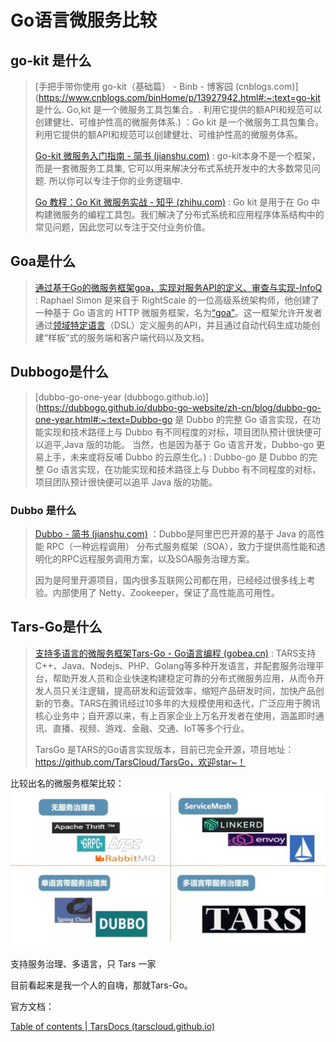 # Go语言微服务比较

## go-kit 是什么

> [手把手带你使用 go-kit（基础篇） - Binb - 博客园 (cnblogs.com)](https://www.cnblogs.com/binHome/p/13927942.html#:~:text=go-kit 是什么. Go,kit 是一个微服务工具包集合。. 利用它提供的额API和规范可以创建健壮、可维护性高的微服务体系.) ：Go kit 是一个微服务工具包集合。利用它提供的额API和规范可以创建健壮、可维护性高的微服务体系。
>
> [Go-kit 微服务入门指南 - 简书 (jianshu.com)](https://www.jianshu.com/p/cffe039fa060) : go-kit本身不是一个框架，而是一套微服务工具集, 它可以用来解决分布式系统开发中的大多数常见问题. 所以你可以专注于你的业务逻辑中.
>
> [Go 教程：Go Kit 微服务实战 - 知乎 (zhihu.com)](https://zhuanlan.zhihu.com/p/100226931?utm_source=wechat_session) : Go kit 是用于在 Go 中构建微服务的编程工具包。我们解决了分布式系统和应用程序体系结构中的常见问题，因此您可以专注于交付业务价值。



## Goa是什么

> [通过基于Go的微服务框架goa，实现对服务API的定义、审查与实现-InfoQ](https://www.infoq.cn/news/2016/01/goa-microservice-framework/) : Raphael Simon 是来自于 RightScale 的一位高级系统架构师，他创建了一种基于 Go 语言的 HTTP 微服务框架，名为[“goa”](https://github.com/raphael/goa)。这一框架允许开发者通过[领域特定语言](https://blog.gopheracademy.com/advent-2015/goaUntanglingMicroservices/#the-goa-design-language%3aafc981c9e4e4f16285e6c92cad288452)（DSL）定义服务的API，并且通过自动代码生成功能创建“样板”式的服务端和客户端代码以及文档。



## Dubbogo是什么

>  [dubbo-go-one-year (dubbogo.github.io)](https://dubbogo.github.io/dubbo-go-website/zh-cn/blog/dubbo-go-one-year.html#:~:text=Dubbo-go 是 Dubbo 的完整 Go 语言实现，在功能实现和技术路径上与 Dubbo 有不同程度的对标，项目团队预计很快便可以追平,Java 版的功能。 当然，也是因为基于 Go 语言开发，Dubbo-go 更易上手，未来或将反哺 Dubbo 的云原生化。) : Dubbo-go 是 Dubbo 的完整 Go 语言实现，在功能实现和技术路径上与 Dubbo 有不同程度的对标，项目团队预计很快便可以追平 Java 版的功能。

### Dubbo 是什么

> [Dubbo - 简书 (jianshu.com)](https://www.jianshu.com/p/3090d63e9cb3) ：Dubbo是阿里巴巴开源的基于 Java 的高性能 RPC（一种远程调用） 分布式服务框架（SOA），致力于提供高性能和透明化的RPC远程服务调用方案，以及SOA服务治理方案。
>
> 因为是阿里开源项目，国内很多互联网公司都在用，已经经过很多线上考验。内部使用了 Netty、Zookeeper，保证了高性能高可用性。



## Tars-Go是什么

> [支持多语言的微服务框架Tars-Go - Go语言编程 (gobea.cn)](https://gobea.cn/blog/detail/RoRDnlr3.html) : TARS支持C++、Java、Nodejs、PHP、Golang等多种开发语言，并配套服务治理平台，帮助开发人员和企业快速构建稳定可靠的分布式微服务应用，从而令开发人员只关注逻辑，提高研发和运营效率，缩短产品研发时间，加快产品创新的节奏。TARS在腾讯经过10多年的大规模使用和迭代，广泛应用于腾讯核心业务中；自开源以来，有上百家企业上万名开发者在使用，涵盖即时通讯、直播、视频、游戏、金融、交通、IoT等多个行业。
>
> TarsGo 是TARS的Go语言实现版本，目前已完全开源，项目地址：https://github.com/TarsCloud/TarsGo，欢迎star~！



比较出名的微服务框架比较：![img](Go语言微服务.assets/2731ab4b13e60398e4c4b310666455.jpg)



支持服务治理、多语言，只 Tars 一家 



目前看起来是我一个人的自嗨，那就Tars-Go。



官方文档：

[Table of contents | TarsDocs (tarscloud.github.io)](https://tarscloud.github.io/TarsDocs/SUMMARY.html)

